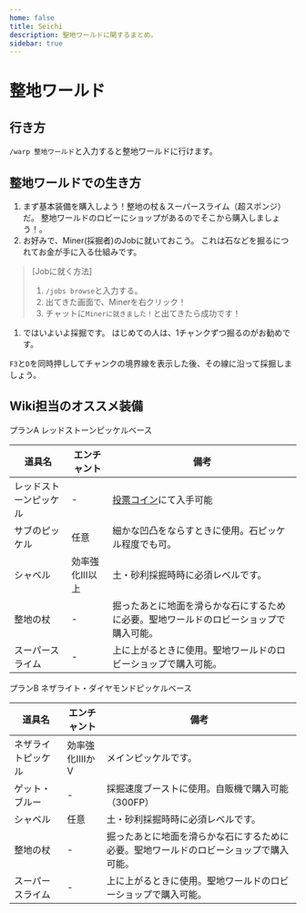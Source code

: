 ```yaml
---
home: false
title: Seichi
description: 聖地ワールドに関するまとめ。
sidebar: true
---
```



# 整地ワールド

## 行き方

`/warp 整地ワールド`と入力すると整地ワールドに行けます。

## 整地ワールドでの生き方

1. まず基本装備を購入しよう！整地の杖＆スーパースライム（超スポンジ）だ。 整地ワールドのロビーにショップがあるのでそこから購入しましょう！。
2. お好みで、Miner(採掘者)のJobに就いておこう。 これは石などを掘るにつれてお金が手に入る仕組みです。

> \[Jobに就く方法]
>
> 1. `/jobs browse`と入力する。
> 2. 出てきた画面で、Minerを右クリック！
> 3. チャットに`Minerに就きました！`と出てきたら成功です！

1. ではいよいよ採掘です。 はじめての人は、1チャンクずつ掘るのがお勧めです。

`F3`と`D`を同時押ししてチャンクの境界線を表示した後、その線に沿って採掘しましょう。

## Wiki担当のオススメ装備

プランA レッドストーンピッケルベース

| 道具名         | エンチャント    | 備考                                                                   |
| ----------- | --------- | -------------------------------------------------------------------- |
| レッドストーンピッケル | \-        | [投票コイン](https://freeserver-wiki.netlify.app/vote.html#交換可能なもの)にて入手可能 |
| サブのピッケル     | 任意        | 細かな凹凸をならすときに使用。石ピッケル程度でも可。                                           |
| シャベル        | 効率強化III以上 | 土・砂利採掘時時に必須レベルです。                                                    |
| 整地の杖        | \-        | 掘ったあとに地面を滑らかな石にするために必要。聖地ワールドのロビーショップで購入可能。                          |
| スーパースライム    | \-        | 上に上がるときに使用。聖地ワールドのロビーショップで購入可能。                                      |

プランB ネザライト・ダイヤモンドピッケルベース

| 道具名       | エンチャント     | 備考                                          |
| --------- | ---------- | ------------------------------------------- |
| ネザライトピッケル | 効率強化IIIIかV | メインピッケルです。                                  |
| ゲット・ブルー   | \-         | 採掘速度ブーストに使用。自販機で購入可能（300FP）                 |
| シャベル      | 任意         | 土・砂利採掘時時に必須レベルです。                           |
| 整地の杖      | \-         | 掘ったあとに地面を滑らかな石にするために必要。聖地ワールドのロビーショップで購入可能。 |
| スーパースライム  | \-         | 上に上がるときに使用。聖地ワールドのロビーショップで購入可能。             |